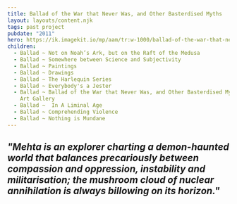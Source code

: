 ```yaml
---
title: Ballad of the War that Never Was, and Other Basterdised Myths
layout: layouts/content.njk
tags: past project
pubdate: "2011"
hero: https://ik.imagekit.io/mp/aam/tr:w-1000/ballad-of-the-war-that-never-was-2011-oil-and-acrylic-on-canvas-152-x-198-cm.jpg
children:
  - Ballad ~ Not on Noah’s Ark, but on the Raft of the Medusa
  - Ballad ~ Somewhere between Science and Subjectivity
  - Ballad ~ Paintings
  - Ballad ~ Drawings
  - Ballad ~ The Harlequin Series
  - Ballad ~ Everybody's a Jester
  - Ballad ~ Ballad of the War that Never Was, and Other Basterdised Myths, TAO
    Art Gallery
  - Ballad ~  In A Liminal Age
  - Ballad ~ Comprehending Violence
  - Ballad ~ Nothing is Mundane
---
```

## *"Mehta is an explorer charting a demon-haunted world that balances precariously between compassion and oppression, instability and militarisation; the mushroom cloud of nuclear annihilation is always billowing on its horizon."*